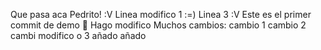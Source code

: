 Que pasa aca Pedrito! :V
Linea modifico 1 :=)
Linea 3 :V
Este es el primer commit de demo 🛴
Hago modifico Muchos cambios:
cambio 1
cambio 2
cambi modifico o 3
añado
añado
